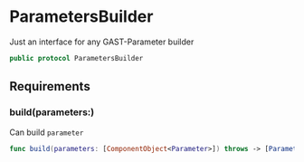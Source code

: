 # ParametersBuilder

Just an interface for any GAST-Parameter builder

``` swift
public protocol ParametersBuilder
```

## Requirements

### build(parameters:​)

Can build `parameter`

``` swift
func build(parameters: [ComponentObject<Parameter>]) throws -> [ParameterNode]
```
